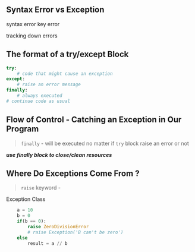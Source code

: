 ## Syntax Error vs Exception

syntax error
key error

tracking down errors


## The format of a try/except Block

```python
try:
    # code that might cause an exception
except:
    # raise an error message
finally:
    # always executed
# continue code as usual
```

## Flow of Control - Catching an Exception in Our Program

> `finally` - will be executed no matter if `try` block raise an error or not

***use finally block to close/clean resources***

## Where Do Exceptions Come From ?

> `raise` keyword -

Exception Class 

```python
    a = 10
    b = 0
    if(b == 0):
        raise ZeroDivisionError
        # raise Exception('B can't be zero')
    else
        result = a // b
```